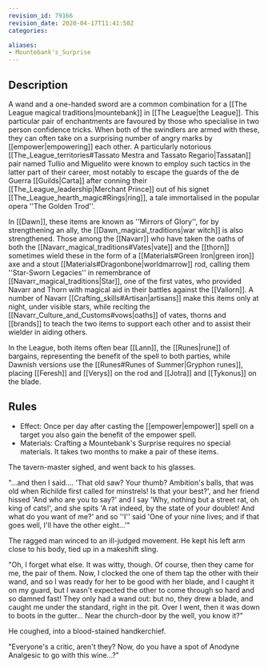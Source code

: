 ```yaml
---
revision_id: 79166
revision_date: 2020-04-17T11:41:50Z
categories:

aliases:
- Mountebank's_Surprise
---
```


## Description
A wand and a one-handed sword are a common combination for a [[The League magical traditions|mountebank]] in [[The League|the League]]. This particular pair of enchantments are favoured by those who specialise in two person confidence tricks. When both of the swindlers are armed with these, they can often take on a surprising number of angry marks by [[empower|empowering]] each other. A particularly notorious [[The_League_territories#Tassato Mestra and Tassato Regario|Tassatan]] pair named Tullio and Miguelito were known to employ such tactics in the latter part of their career, most notably to escape the guards of the de Guerra [[Guilds|Carta]] after conning their [[The_League_leadership|Merchant Prince]] out of his signet [[The_League_hearth_magic#Rings|ring]], a tale immortalised in the popular opera ''The Golden Trod''.

In [[Dawn]], these items are known as ''Mirrors of Glory'', for by strengthening an ally, the [[Dawn_magical_traditions|war witch]] is also strengthened. Those among the [[Navarr]] who have taken the oaths of both the [[Navarr_magical_traditions#Vates|vate]] and the [[thorn]] sometimes wield these in the form of a [[Materials#Green Iron|green iron]] axe and a stout [[Materials#Dragonbone|worldmarrow]] rod, calling them ''Star-Sworn Legacies'' in remembrance of [[Navarr_magical_traditions|Star]], one of the first vates, who provided Navarr and Thorn with magical aid in their battles against the [[Vallorn]]. A number of Navarr [[Crafting_skills#Artisan|artisans]] make this items only at night, under visible stars, while reciting the [[Navarr_Culture_and_Customs#vows|oaths]] of vates, thorns and [[brands]] to teach the two items to support each other and to assist their wielder in aiding others. 

In the League, both items often bear [[Lann]], the [[Runes|rune]] of bargains, representing the benefit of the spell to both parties, while Dawnish versions use the [[Runes#Runes of Summer|Gryphon runes]], placing [[Feresh]] and [[Verys]] on the rod and [[Jotra]] and [[Tykonus]] on the blade.


## Rules

* Effect: Once per day after casting the [[empower|empower]] spell on a target you also gain the benefit of the empower spell.
* Materials: Crafting a Mountebank's Surprise requires no special materials. It takes two months to make a pair of these items.

The tavern-master sighed, and went back to his glasses. 

"...and then I said.... 'That old saw? Your thumb? Ambition's balls, that was old when Richilde first called for minstrels! Is that your best?', and her friend hissed  'And who are you to say?' and I say 'Why, nothing but a street rat, oh king of cats!', and she spits 'A rat indeed, by the state of your doublet! And what do you want of me?' and so ''I'' said 'One of your nine lives; and if that goes well, I'll have the other eight...'"

The ragged man winced to an ill-judged movement. He kept his left arm close to his body, tied up in a makeshift sling.

"Oh, I forget what else. It was witty, though. Of course, then they came for me, the pair of them. Now, I clocked the one of them tap the other with their wand, and so I was ready for her to be good with her blade, and I caught it on my guard, but I wasn't expected the other to come through so hard and so damned fast! They only had a wand out: but no, they drew a blade, and caught me under the standard, right in the pit. Over I went, then it was down to boots in the gutter... Near the church-door by the well, you know it?" 

He coughed, into a blood-stained handkerchief.

"Everyone's a critic, aren't they? Now, do you have a spot of Anodyne Analgesic to go with this wine...?"

